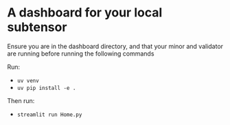 # A dashboard for your local subtensor

Ensure you are in the dashboard directory, and that your minor and validator are running before running the following commands

Run:
- `uv venv`
- `uv pip install -e .`

Then run:
- `streamlit run Home.py`

